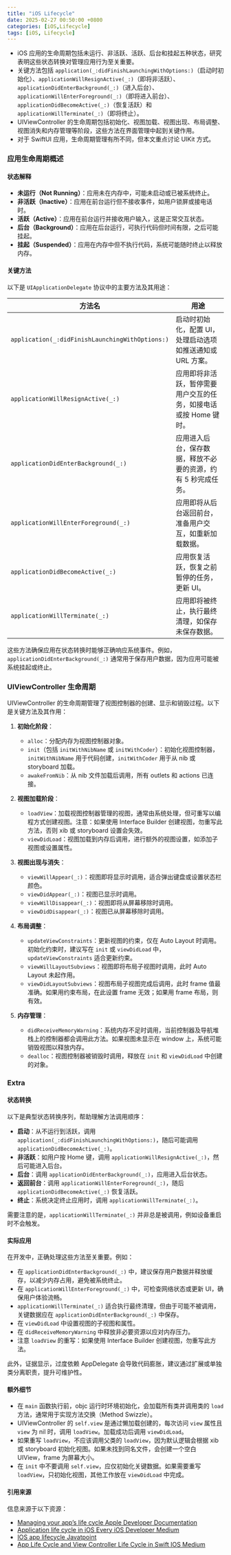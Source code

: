 ```yaml
---
title: "iOS Lifecycle"
date: 2025-02-27 00:50:00 +0800
categories: [iOS,Lifecycle]
tags: [iOS, Lifecycle]
---
```

- iOS 应用的生命周期包括未运行、非活跃、活跃、后台和挂起五种状态，研究表明这些状态转换对管理应用行为至关重要。
- 关键方法包括 `application(_:didFinishLaunchingWithOptions:)`（启动时初始化）、`applicationWillResignActive(_:)`（即将非活跃）、`applicationDidEnterBackground(_:)`（进入后台）、`applicationWillEnterForeground(_:)`（即将进入前台）、`applicationDidBecomeActive(_:)`（恢复活跃）和 `applicationWillTerminate(_:)`（即将终止）。
- UIViewController 的生命周期包括初始化、视图加载、视图出现、布局调整、视图消失和内存管理等阶段，这些方法在界面管理中起到关键作用。
- 对于 SwiftUI 应用，生命周期管理有所不同，但本文重点讨论 UIKit 方式。

### 应用生命周期概述

#### 状态解释

- **未运行（Not Running）**：应用未在内存中，可能未启动或已被系统终止。
- **非活跃（Inactive）**：应用在前台运行但不接收事件，如用户锁屏或接电话时。
- **活跃（Active）**：应用在前台运行并接收用户输入，这是正常交互状态。
- **后台（Background）**：应用在后台运行，可执行代码但时间有限，之后可能挂起。
- **挂起（Suspended）**：应用在内存中但不执行代码，系统可能随时终止以释放内存。

#### 关键方法

以下是 `UIApplicationDelegate` 协议中的主要方法及其用途：

| 方法名                                            | 用途                                                             |
| ------------------------------------------------- | ---------------------------------------------------------------- |
| `application(_:didFinishLaunchingWithOptions:)` | 启动时初始化，配置 UI，处理启动选项如推送通知或 URL 方案。       |
| `applicationWillResignActive(_:)`               | 应用即将非活跃，暂停需要用户交互的任务，如接电话或按 Home 键时。 |
| `applicationDidEnterBackground(_:)`             | 应用进入后台，保存数据，释放不必要的资源，约有 5 秒完成任务。    |
| `applicationWillEnterForeground(_:)`            | 应用即将从后台返回前台，准备用户交互，如重新加载数据。           |
| `applicationDidBecomeActive(_:)`                | 应用恢复活跃，恢复之前暂停的任务，更新 UI。                      |
| `applicationWillTerminate(_:)`                  | 应用即将被终止，执行最终清理，如保存未保存数据。                 |

这些方法确保应用在状态转换时能够正确响应系统事件。例如，`applicationDidEnterBackground(_:)` 通常用于保存用户数据，因为应用可能被系统挂起或终止。

### UIViewController 生命周期

UIViewController 的生命周期管理了视图控制器的创建、显示和销毁过程。以下是关键方法及其作用：

1. **初始化阶段**：

   - `alloc`：分配内存为视图控制器对象。
   - `init`（包括 `initWithNibName` 或 `initWithCoder`）：初始化视图控制器，`initWithNibName` 用于代码创建，`initWithCoder` 用于从 nib 或 storyboard 加载。
   - `awakeFromNib`：从 nib 文件加载后调用，所有 outlets 和 actions 已连接。
2. **视图加载阶段**：

   - `loadView`：加载视图控制器管理的视图，通常由系统处理，但可重写以编程方式创建视图。注意：如果使用 Interface Builder 创建视图，勿重写此方法，否则 xib 或 storyboard 设置会失效。
   - `viewDidLoad`：视图加载到内存后调用，进行额外的视图设置，如添加子视图或设置属性。
3. **视图出现与消失**：

   - `viewWillAppear(_:)`：视图即将显示时调用，适合弹出键盘或设置状态栏颜色。
   - `viewDidAppear(_:)`：视图已显示时调用。
   - `viewWillDisappear(_:)`：视图即将从屏幕移除时调用。
   - `viewDidDisappear(_:)`：视图已从屏幕移除时调用。
4. **布局调整**：

   - `updateViewConstraints`：更新视图的约束，仅在 Auto Layout 时调用。初始化约束时，建议写在 `init` 或 `viewDidLoad` 中，`updateViewConstraints` 适合更新约束。
   - `viewWillLayoutSubviews`：视图即将布局子视图时调用，此时 Auto Layout 未起作用。
   - `viewDidLayoutSubviews`：视图布局子视图完成后调用，此时 frame 值最准确。如果用约束布局，在此设置 frame 无效；如果用 frame 布局，则有效。
5. **内存管理**：

   - `didReceiveMemoryWarning`：系统内存不足时调用，当前控制器及导航堆栈上的控制器都会调用此方法。如果视图未显示在 window 上，系统可能销毁视图以释放内存。
   - `dealloc`：视图控制器被销毁时调用，释放在 `init` 和 `viewDidLoad` 中创建的对象。

### Extra

#### 状态转换

以下是典型状态转换序列，帮助理解方法调用顺序：

- **启动**：从不运行到活跃，调用 `application(_:didFinishLaunchingWithOptions:)`，随后可能调用 `applicationDidBecomeActive(_:)`。
- **非活跃**：如用户按 Home 键，调用 `applicationWillResignActive(_:)`，然后可能进入后台。
- **后台**：调用 `applicationDidEnterBackground(_:)`，应用进入后台状态。
- **返回前台**：调用 `applicationWillEnterForeground(_:)`，随后 `applicationDidBecomeActive(_:)` 恢复活跃。
- **终止**：系统决定终止应用时，调用 `applicationWillTerminate(_:)`。

需要注意的是，`applicationWillTerminate(_:)` 并非总是被调用，例如设备重启时不会触发。

#### 实际应用

在开发中，正确处理这些方法至关重要。例如：

- 在 `applicationDidEnterBackground(_:)` 中，建议保存用户数据并释放缓存，以减少内存占用，避免被系统终止。
- 在 `applicationWillEnterForeground(_:)` 中，可检查网络状态或更新 UI，确保用户体验流畅。
- `applicationWillTerminate(_:)` 适合执行最终清理，但由于可能不被调用，关键数据应在 `applicationDidEnterBackground(_:)` 中保存。
- 在 `viewDidLoad` 中设置视图的子视图和属性。
- 在 `didReceiveMemoryWarning` 中释放非必要资源以应对内存压力。
- 注意 `loadView` 的重写：如果使用 Interface Builder 创建视图，勿重写此方法。

此外，证据显示，过度依赖 AppDelegate 会导致代码膨胀，建议通过扩展或单独类分离职责，提升可维护性。

#### 额外细节

- 在 `main` 函数执行前，objc 运行时环境初始化，会加载所有类并调用类的 `load` 方法，通常用于实现方法交换（Method Swizzle）。
- UIViewController 的 `self.view` 是通过懒加载创建的，每次访问 `view` 属性且 `view` 为 nil 时，调用 `loadView`。加载成功后调用 `viewDidLoad`。
- 如果重写 `loadView`，不应该调用父类的 `loadView`，因为默认逻辑会根据 xib 或 storyboard 初始化视图。如果未找到同名文件，会创建一个空白 UIView，frame 为屏幕大小。
- 在 `init` 中不要调用 `self.view`，应仅初始化关键数据。如果需要重写 `loadView`，只初始化视图，其他工作放在 `viewDidLoad` 中完成。

#### 引用来源

信息来源于以下资源：

- [Managing your app’s life cycle Apple Developer Documentation](https://developer.apple.com/documentation/uikit/managing-your-app-s-life-cycle)
- [Application life cycle in iOS Every iOS Developer Medium](https://manasaprema04.medium.com/application-life-cycle-in-ios-f7365d8c1636)
- [IOS app lifecycle Javatpoint](https://www.tpointtech.com/ios-app-lifecycle)
- [App Life Cycle and View Controller Life Cycle in Swift IOS Medium](https://medium.com/@kashif00527/app-life-cycle-and-view-controller-life-cycle-in-swift-ios-3a8393963ad4)
